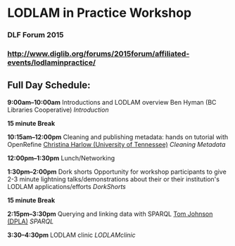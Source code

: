 # LODLAM in Practice Workshop
### DLF Forum 2015
### http://www.diglib.org/forums/2015forum/affiliated-events/lodlaminpractice/

## Full Day Schedule:
**9:00am–10:00am**
Introductions and LODLAM overview
Ben Hyman (BC Libraries Cooperative)
_Introduction_

**15 minute Break**

**10:15am–12:00pm**
Cleaning and publishing metadata: hands on tutorial with OpenRefine
[Christina Harlow (University of Tennessee)](http://www.twitter.com/cm_harlow)
_Cleaning Metadata_

**12:00pm–1:30pm**
Lunch/Networking

**1:30pm–2:00pm**
Dork shorts
Opportunity for workshop participants to give 2-3 minute lightning talks/demonstrations about their or their institution's LODLAM applications/efforts 
_DorkShorts_

**15 minute Break**

**2:15pm–3:30pm**
Querying and linking data with SPARQL
[Tom Johnson (DPLA)](http://www.twitter.com/no_reply)
_SPARQL_

**3:30–4:30pm**
LODLAM clinic
_LODLAMclinic_
